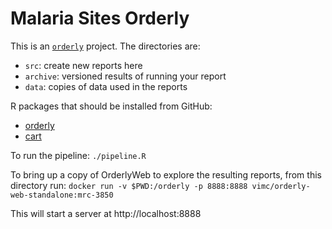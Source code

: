 # Malaria Sites Orderly
 
This is an [`orderly`](https://github.com/vimc/orderly) project.  The directories are:

* `src`: create new reports here
* `archive`: versioned results of running your report
* `data`: copies of data used in the reports

R packages that should be installed from GitHub:
* [orderly](https://github.com/vimc/orderly)
* [cart](https://github.com/mrc-ide/cart)

To run the pipeline:
`./pipeline.R`

To bring up a copy of OrderlyWeb to explore the resulting reports, from this directory run:
`docker run -v $PWD:/orderly -p 8888:8888 vimc/orderly-web-standalone:mrc-3850`

This will start a server at http://localhost:8888
